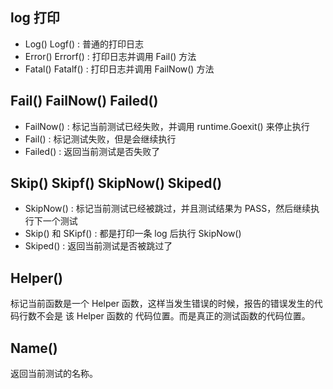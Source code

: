 ## log 打印

* Log() Logf() : 普通的打印日志
* Error() Errorf() : 打印日志并调用 Fail() 方法
* Fatal() Fatalf() : 打印日志并调用 FailNow() 方法

## Fail() FailNow() Failed()

* FailNow() : 标记当前测试已经失败，并调用 runtime.Goexit() 来停止执行
* Fail() : 标记测试失败，但是会继续执行
* Failed() : 返回当前测试是否失败了

## Skip() Skipf() SkipNow() Skiped()

* SkipNow() : 标记当前测试已经被跳过，并且测试结果为 PASS，然后继续执行下一个测试
* Skip() 和 SKipf() : 都是打印一条 log 后执行 SkipNow()
* Skiped() : 返回当前测试是否被跳过了

## Helper()

标记当前函数是一个 Helper 函数，这样当发生错误的时候，报告的错误发生的代码行数不会是 该 Helper 函数的 代码位置。而是真正的测试函数的代码位置。

## Name()

返回当前测试的名称。
